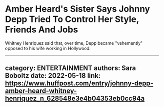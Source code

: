 # Amber Heard's Sister Says Johnny Depp Tried To Control Her Style, Friends And Jobs

Whitney Henriquez said that, over time, Depp became "vehemently" opposed to his wife working in Hollywood.

---
category: ENTERTAINMENT
authors: Sara Boboltz
date: 2022-05-18
link: https://www.huffpost.com/entry/johnny-depp-amber-heard-whitney-henriquez_n_628548e3e4b04353eb0cc94a
---
